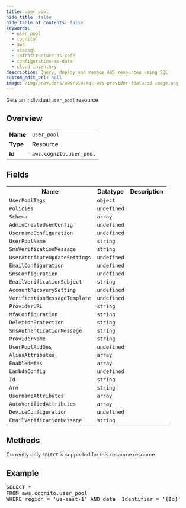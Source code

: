 ```yaml
---
title: user_pool
hide_title: false
hide_table_of_contents: false
keywords:
  - user_pool
  - cognito
  - aws
  - stackql
  - infrastructure-as-code
  - configuration-as-data
  - cloud inventory
description: Query, deploy and manage AWS resources using SQL
custom_edit_url: null
image: /img/providers/aws/stackql-aws-provider-featured-image.png
---
```

Gets an individual <code>user_pool</code> resource

## Overview
<table><tbody>
<tr><td><b>Name</b></td><td><code>user_pool</code></td></tr>
<tr><td><b>Type</b></td><td>Resource</td></tr>
<tr><td><b>Id</b></td><td><code>aws.cognito.user_pool</code></td></tr>
</tbody></table>

## Fields
<table><tbody>
<tr><th>Name</th><th>Datatype</th><th>Description</th></tr>
<tr><td><code>UserPoolTags</code></td><td><code>object</code></td><td></td></tr><tr><td><code>Policies</code></td><td><code>undefined</code></td><td></td></tr><tr><td><code>Schema</code></td><td><code>array</code></td><td></td></tr><tr><td><code>AdminCreateUserConfig</code></td><td><code>undefined</code></td><td></td></tr><tr><td><code>UsernameConfiguration</code></td><td><code>undefined</code></td><td></td></tr><tr><td><code>UserPoolName</code></td><td><code>string</code></td><td></td></tr><tr><td><code>SmsVerificationMessage</code></td><td><code>string</code></td><td></td></tr><tr><td><code>UserAttributeUpdateSettings</code></td><td><code>undefined</code></td><td></td></tr><tr><td><code>EmailConfiguration</code></td><td><code>undefined</code></td><td></td></tr><tr><td><code>SmsConfiguration</code></td><td><code>undefined</code></td><td></td></tr><tr><td><code>EmailVerificationSubject</code></td><td><code>string</code></td><td></td></tr><tr><td><code>AccountRecoverySetting</code></td><td><code>undefined</code></td><td></td></tr><tr><td><code>VerificationMessageTemplate</code></td><td><code>undefined</code></td><td></td></tr><tr><td><code>ProviderURL</code></td><td><code>string</code></td><td></td></tr><tr><td><code>MfaConfiguration</code></td><td><code>string</code></td><td></td></tr><tr><td><code>DeletionProtection</code></td><td><code>string</code></td><td></td></tr><tr><td><code>SmsAuthenticationMessage</code></td><td><code>string</code></td><td></td></tr><tr><td><code>ProviderName</code></td><td><code>string</code></td><td></td></tr><tr><td><code>UserPoolAddOns</code></td><td><code>undefined</code></td><td></td></tr><tr><td><code>AliasAttributes</code></td><td><code>array</code></td><td></td></tr><tr><td><code>EnabledMfas</code></td><td><code>array</code></td><td></td></tr><tr><td><code>LambdaConfig</code></td><td><code>undefined</code></td><td></td></tr><tr><td><code>Id</code></td><td><code>string</code></td><td></td></tr><tr><td><code>Arn</code></td><td><code>string</code></td><td></td></tr><tr><td><code>UsernameAttributes</code></td><td><code>array</code></td><td></td></tr><tr><td><code>AutoVerifiedAttributes</code></td><td><code>array</code></td><td></td></tr><tr><td><code>DeviceConfiguration</code></td><td><code>undefined</code></td><td></td></tr><tr><td><code>EmailVerificationMessage</code></td><td><code>string</code></td><td></td></tr>
</tbody></table>

## Methods
Currently only <code>SELECT</code> is supported for this resource resource.

## Example
<pre>
SELECT * 
FROM aws.cognito.user_pool
WHERE region = 'us-east-1' AND data__Identifier = '{Id}'
</pre>

